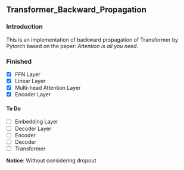## Transformer_Backward_Propagation

### Introduction

This is an implementation of backward propagation of Transformer by Pytorch based on the paper: *Attention is all you need*.

### Finished

- [x] FFN Layer
- [x] Linear Layer
- [x] Multi-head Attention Layer
- [x] Encoder Layer

#### To Do

- [ ] Embedding Layer
- [ ] Decoder Layer
- [ ] Encoder
- [ ] Decoder
- [ ] Transformer

**Notice**: Without considering dropout